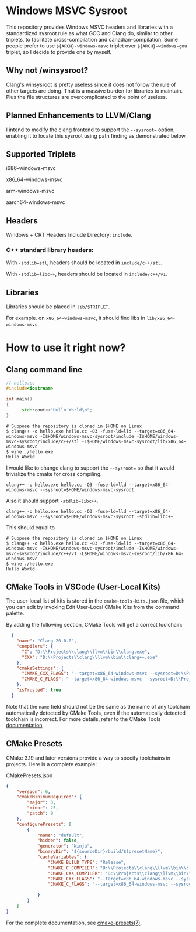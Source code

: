 # Windows MSVC Sysroot

This repository provides Windows MSVC headers and libraries with a standardized sysroot rule as what GCC and Clang do, similar to other triplets, to facilitate cross-compilation and canadian-compilation. Some people prefer to use ```${ARCH}-windows-msvc``` triplet over ```${ARCH}-windows-gnu``` triplet, so I decide to provide one by myself.

## Why not /winsysroot?
Clang's winsysroot is pretty useless since it does not follow the rule of other targets are doing. That is a massive burden for libraries to maintain. Plus the file structures are overcomplicated to the point of useless.

## Planned Enhancements to LLVM/Clang
I intend to modify the clang frontend to support the ```--sysroot=``` option, enabling it to locate this sysroot using path finding as demonstrated below.

## Supported Triplets
i686-windows-msvc

x86_64-windows-msvc

arm-windows-msvc

aarch64-windows-msvc

## Headers
Windows + CRT Headers Include Directory: ```include```.

### C++ standard library headers:
With ```-stdlib=stl```, headers should be located in ```include/c++/stl```.

With ```-stdlib=libc++```, headers should be located in ```include/c++/v1```.

## Libraries
Libraries should be placed in ```lib/$TRIPLET```.

For example. on ```x86_64-windows-msvc```, it should find libs in ```lib/x86_64-windows-msvc```.

# How to use it right now?

## Clang command line

```cpp
// hello.cc
#include<iostream>

int main()
{
      std::cout<<"Hello World\n";
}
```
```
# Suppose the repository is cloned in $HOME on Linux
$ clang++ -o hello.exe hello.cc -O3 -fuse-ld=lld --target=x86_64-windows-msvc -I$HOME/windows-msvc-sysroot/include -I$HOME/windows-msvc-sysroot/include/c++/stl -L$HOME/windows-msvc-sysroot/lib/x86_64-windows-msvc
$ wine ./hello.exe
Hello World
```

I would like to change clang to support the ```--sysroot=``` so that it would trivialize the cmake for cross compiling.

```
clang++ -o hello.exe hello.cc -O3 -fuse-ld=lld --target=x86_64-windows-msvc --sysroot=$HOME/windows-msvc-sysroot
```

Also it should support ```-stdlib=libc++```.

```
clang++ -o hello.exe hello.cc -O3 -fuse-ld=lld --target=x86_64-windows-msvc --sysroot=$HOME/windows-msvc-sysroot -stdlib=libc++
```

This should equal to

```
# Suppose the repository is cloned in $HOME on Linux
$ clang++ -o hello.exe hello.cc -O3 -fuse-ld=lld --target=x86_64-windows-msvc -I$HOME/windows-msvc-sysroot/include -I$HOME/windows-msvc-sysroot/include/c++/v1 -L$HOME/windows-msvc-sysroot/lib/x86_64-windows-msvc
$ wine ./hello.exe
Hello World
```

## CMake Tools in VSCode (User-Local Kits)

The user-local list of kits is stored in the `cmake-tools-kits.json` file, which you can edit by invoking Edit User-Local CMake Kits from the command palette.

By adding the following section, CMake Tools will get a correct toolchain:

```json
  {
    "name": "Clang 20.0.0",
    "compilers": {
      "C": "D:\\Projects\\clang\\llvm\\bin\\clang.exe",
      "CXX": "D:\\Projects\\clang\\llvm\\bin\\clang++.exe"
    },
    "cmakeSettings": {
      "CMAKE_CXX_FLAGS": "--target=x86_64-windows-msvc --sysroot=D:\\Projects\\windows-msvc-sysroot -fuse-ld=lld -stdlib=libc++",
      "CMAKE_C_FLAGS": "--target=x86_64-windows-msvc --sysroot=D:\\Projects\\windows-msvc-sysroot -fuse-ld=lld"
    },
    "isTrusted": true
  }
```

Note that the `name` field should not be the same as the name of any toolchain automatically detected by CMake Tools, even if the automatically detected toolchain is incorrect. For more details, refer to the CMake Tools [documentation](https://github.com/microsoft/vscode-cmake-tools/blob/main/docs/kits.md).

## CMake Presets

CMake 3.19 and later versions provide a way to specify toolchains in projects. Here is a complete example:

CMakePresets.json

```json
{
    "version": 6,
    "cmakeMinimumRequired": {
        "major": 3,
        "minor": 25,
        "patch": 0
    },
    "configurePresets": [
        {
            "name": "default",
            "hidden": false,
            "generator": "Ninja",
            "binaryDir": "${sourceDir}/build/${presetName}",
            "cacheVariables": {
                "CMAKE_BUILD_TYPE": "Release",
                "CMAKE_C_COMPILER": "D:\\Projects\\clang\\llvm\\bin\\clang.exe",
                "CMAKE_CXX_COMPILER": "D:\\Projects\\clang\\llvm\\bin\\clang++.exe",
                "CMAKE_CXX_FLAGS": "--target=x86_64-windows-msvc --sysroot=D:\\Projects\\windows-msvc-sysroot -fuse-ld=lld -stdlib=libc++",
                "CMAKE_C_FLAGS": "--target=x86_64-windows-msvc --sysroot=D:\\Projects\\windows-msvc-sysroot -fuse-ld=lld"
    
            }
        }
    ]
}
```

For the complete documentation, see [cmake-presets(7)](https://cmake.org/cmake/help/latest/manual/cmake-presets.7.html).
